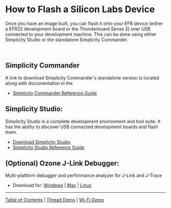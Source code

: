 # How to Flash a Silicon Labs Device

Once you have an image built, you can flash it onto your EFR device (either a EFR32 development board or the Thunderboard Sense 2) over USB connected to your development machine. This can be done using either Simplicity Studio or the standalone Simplicity Commander.

<br>

## Simplicity Commander
A link to download Simplicity Commander's standalone version is located along with documentation in the 
 - [Simplicity Commander Reference Guide](https://www.silabs.com/documents/public/user-guides/ug162-simplicity-commander-reference-guide.pdf)

## Simplicity Studio: 
Simplicity Studio is a complete development environment and tool suite. It has the ability to discover USB connected development boards and flash them.
- [Download Simplicity Studio](https://www.silabs.com/developers/simplicity-studio)
- [Simplicity Studio Reference Guide](https://docs.silabs.com/simplicity-studio-5-users-guide/latest/ss-5-users-guide-building-and-flashing/flashing)

## (Optional) Ozone J-Link Debugger:
Multi-platform debugger and performance analyzer for J-Link and J-Trace
- Download for: [Windows](https://www.segger.com/downloads/jlink/Ozone_Setup_Windows_x64.exe) | [Mac](https://www.segger.com/downloads/jlink/Ozone_macOS_Universal.pkg) | [Linux](https://www.segger.com/downloads/jlink/Ozone_Linux_x86_64.deb)

----
[Table of Contents](../README.md) | [Thread Demo](../thread/DEMO_OVERVIEW.md) | [Wi-Fi Demo](../wifi/DEMO_OVERVIEW.md)